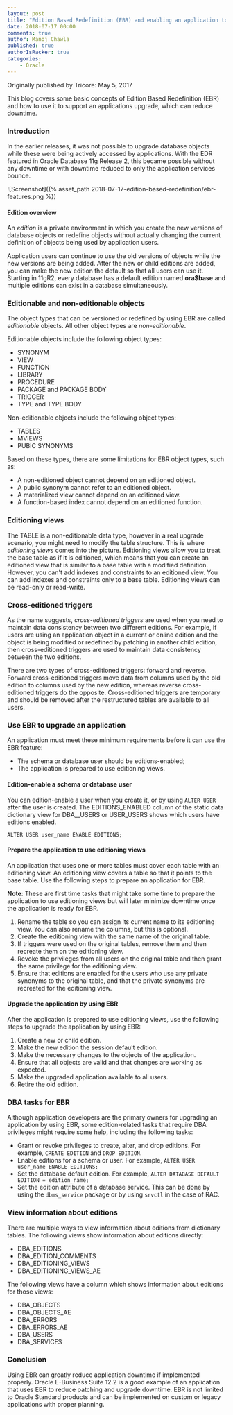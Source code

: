 ```yaml
---
layout: post
title: "Edition Based Redefinition (EBR) and enabling an application to support EBR"
date: 2018-07-17 00:00
comments: true
author: Manoj Chawla
published: true
authorIsRacker: true
categories:
    - Oracle
---
```


Originally published by Tricore: May 5, 2017

This blog covers some basic concepts of Edition Based Redefinition (EBR) and how to use it to support an applications upgrade, which can reduce downtime.

<!-- more -->

### Introduction

In the earlier releases, it was not possible to upgrade database objects while these were being actively accessed by
applications. With the EDR featured in Oracle Database 11g Release 2, this became possible without any downtime or with downtime reduced to only the application services bounce.

![Screenshot]({% asset_path 2018-07-17-edition-based-redefinition/ebr-features.png %})

#### Edition overview

An *edition* is a private environment in which you create the new versions of database objects or redefine objects without actually changing the current definition of objects being used by application users.

Application users can continue to use the old versions of objects while the new versions are being added. After the new or
child editions are added, you can make the new edition the default so that all users can use it. Starting in 11gR2, every database has a default edition named **ora$base** and multiple editions can exist in a database simultaneously.

### Editionable and non-editionable objects

The object types that can be versioned or redefined by using EBR are called *editionable* objects. All other object types are *non-editionable*.

Editionable objects include the following object types:

  - SYNONYM
  - VIEW
  - FUNCTION
  - LIBRARY
  - PROCEDURE
  - PACKAGE and PACKAGE BODY
  - TRIGGER
  - TYPE and TYPE BODY

Non-editionable objects include the following object types:

  - TABLES
  - MVIEWS
  - PUBIC SYNONYMS

Based on these types, there are some limitations for EBR object types, such as:

 - A non-editioned object cannot depend on an editioned object.
 - A public synonym cannot refer to an editioned object.
 - A materialized view cannot depend on an editioned view.
 - A function-based index cannot depend on an editioned function.

### Editioning views

The TABLE is a non-editionable data type, however in a real upgrade scenario, you might need to modify the table structure. This is where *editioning views* comes into the picture. Editioning views allow you to treat the base table as if it is editioned, which means that you can create an editioned view that is similar to a base table with a modified definition. However, you can't add indexes and constraints to an editioned view. You can add indexes and constraints only to a base table. Editioning views can be read-only or read-write.

### Cross-editioned triggers

As the name suggests, *cross-editioned triggers* are used when you need to maintain data consistency between two different editions. For example, if users are using an application object in a current or online edition and the object is being modified or redefined by patching in another child edition, then cross-editioned triggers are used to maintain data consistency between the two editions.

There are two types of cross-editioned triggers: forward and reverse. Forward cross-editioned triggers move data from columns used by the old edition to columns used by the new edition, whereas reverse cross-editioned triggers do the opposite. Cross-editioned triggers are temporary and should be removed after the restructured tables are available to all users.

### Use EBR to upgrade an application

An application must meet these minimum requirements before it can use the EBR feature:

  - The schema or database user should be editions-enabled;
  - The application is prepared to use editioning views.

#### Edition-enable a schema or database user

You can edition-enable a user when you create it, or by using `ALTER USER` after the user is created. The EDITIONS&#95;ENABLED column of the static data dictionary view for DBA_&#95;USERS or USER&#95;USERS shows which users have editions enabled.

    ALTER USER user_name ENABLE EDITIONS;

#### Prepare the application to use editioning views

An application that uses one or more tables must cover each table with an editioning view. An editioning view covers a table so that it points to the base table. Use the following steps to prepare an application for EBR.

**Note**: These are first time tasks that might take some time to prepare the application to use editioning views but will later minimize downtime once the application is ready for EBR.

1. Rename the table so you can assign its current name to its editioning view. You can also rename the columns, but this is optional.
2. Create the editioning view with the same name of the original table.
3. If triggers were used on the original tables, remove them and then recreate them on the editioning view.
4. Revoke the privileges from all users on the original table and then grant the same privilege for the editioning view.
5. Ensure that editions are enabled for the users who use any private synonyms to the original table, and that the private synonyms are recreated for the editioning view.

#### Upgrade the application by using EBR

After the application is prepared to use editioning views, use the following steps to upgrade the application by using EBR:

1. Create a new or child edition.
2. Make the new edition the session default edition.
3. Make the necessary changes to the objects of the application.
4. Ensure that all objects are valid and that changes are working as expected.
5. Make the upgraded application available to all users.
6. Retire the old edition.

### DBA tasks for EBR

Although application developers are the primary owners for upgrading an application by using EBR, some edition-related tasks that require DBA privileges might require some help, including the following tasks:

  - Grant or revoke privileges to create, alter, and drop editions. For example, `CREATE EDITION` and `DROP EDITION`.
  - Enable editions for a schema or user. For example, `ALTER USER user_name ENABLE EDITIONS;`
  - Set the database default edition. For example, `ALTER DATABASE DEFAULT EDITION = edition_name;`
  - Set the edition attribute of a database service. This can be done by using the `dbms_service` package or by using `srvctl` in the case of RAC.

### View information about editions

There are multiple ways to view information about editions from dictionary tables. The following views show information about editions directly:

  - DBA&#95;EDITIONS
  - DBA&#95;EDITION&#95;COMMENTS
  - DBA&#95;EDITIONING&#95;VIEWS
  - DBA&#95;EDITIONING&#95;VIEWS&#95;AE

The following views have a column which shows information about editions for those views:

  - DBA&#95;OBJECTS
  - DBA&#95;OBJECTS&#95;AE
  - DBA&#95;ERRORS
  - DBA&#95;ERRORS&#95;AE
  - DBA&#95;USERS
  - DBA&#95;SERVICES

### Conclusion

Using EBR can greatly reduce application downtime if implemented properly. Oracle E-Business Suite 12.2 is a good example of an application that uses EBR to reduce patching and upgrade downtime. EBR is not limited to Oracle Standard products and can be implemented on custom or legacy applications with proper planning.
